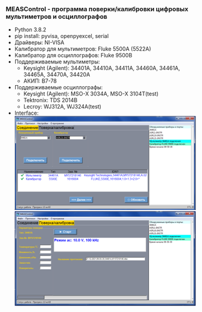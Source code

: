 ### MEASControl - программа поверки/калибровки цифровых мультиметров и осциллографов
+ Python 3.8.2
+ pip install: pyvisa, openpyexcel, serial
+ Драйверы: NI-VISA
+ Калибратор для мультиметров: Fluke 5500A (5522A)
+ Калибратор для осциллографов: Fluke 9500B
+ Поддерживаемые мультиметры:
  + Keysight (Agilent): 34401A, 34410A, 34411A, 34460A, 34461A, 34465A, 34470A, 34420A
  + АКИП: В7-78
+ Поддерживаемые осциллографы:
  + Keysight (Agilent): MSO-X 3034A, MSO-X 3104T(test)
  + Tektronix: TDS 2014B
  + Lecroy: WJ312A, WJ324A(test)
+ Interface:
![alt text](https://github.com/GlendenCrunch/MEASControl/blob/main/image/1.png)
![alt text](https://github.com/GlendenCrunch/MEASControl/blob/main/image/2.png)

